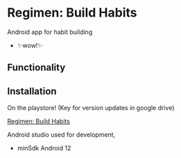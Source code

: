 # Regimen: Build Habits
Android app for habit building
- ✨wow!✨
## Functionality

## Installation
On the playstore! (Key for version updates in google drive)

[Regimen: Build Habits]()

Android studio used for development,

- minSdk Android 12
